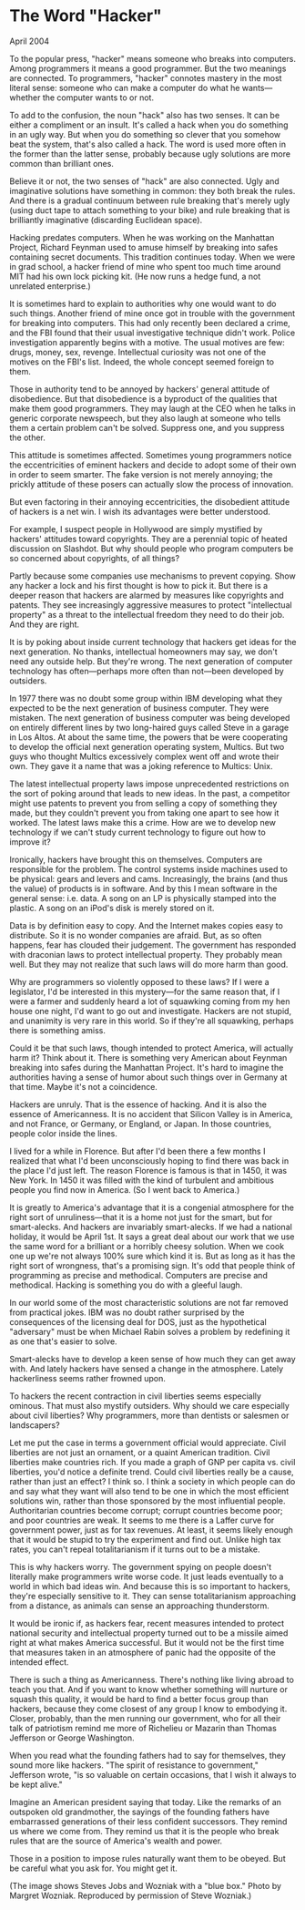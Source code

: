 # The Word "Hacker"

April 2004

To the popular press, "hacker" means someone who breaks into computers. Among programmers it means a good programmer. But the two meanings are connected. To programmers, "hacker" connotes mastery in the most literal sense: someone who can make a computer do what he wants—whether the computer wants to or not.

To add to the confusion, the noun "hack" also has two senses. It can be either a compliment or an insult. It's called a hack when you do something in an ugly way. But when you do something so clever that you somehow beat the system, that's also called a hack. The word is used more often in the former than the latter sense, probably because ugly solutions are more common than brilliant ones.

Believe it or not, the two senses of "hack" are also connected. Ugly and imaginative solutions have something in common: they both break the rules. And there is a gradual continuum between rule breaking that's merely ugly (using duct tape to attach something to your bike) and rule breaking that is brilliantly imaginative (discarding Euclidean space).

Hacking predates computers. When he was working on the Manhattan Project, Richard Feynman used to amuse himself by breaking into safes containing secret documents. This tradition continues today. When we were in grad school, a hacker friend of mine who spent too much time around MIT had his own lock picking kit. (He now runs a hedge fund, a not unrelated enterprise.)

It is sometimes hard to explain to authorities why one would want to do such things. Another friend of mine once got in trouble with the government for breaking into computers. This had only recently been declared a crime, and the FBI found that their usual investigative technique didn't work. Police investigation apparently begins with a motive. The usual motives are few: drugs, money, sex, revenge. Intellectual curiosity was not one of the motives on the FBI's list. Indeed, the whole concept seemed foreign to them.

Those in authority tend to be annoyed by hackers' general attitude of disobedience. But that disobedience is a byproduct of the qualities that make them good programmers. They may laugh at the CEO when he talks in generic corporate newspeech, but they also laugh at someone who tells them a certain problem can't be solved. Suppress one, and you suppress the other.

This attitude is sometimes affected. Sometimes young programmers notice the eccentricities of eminent hackers and decide to adopt some of their own in order to seem smarter. The fake version is not merely annoying; the prickly attitude of these posers can actually slow the process of innovation.

But even factoring in their annoying eccentricities, the disobedient attitude of hackers is a net win. I wish its advantages were better understood.

For example, I suspect people in Hollywood are simply mystified by hackers' attitudes toward copyrights. They are a perennial topic of heated discussion on Slashdot. But why should people who program computers be so concerned about copyrights, of all things?

Partly because some companies use mechanisms to prevent copying. Show any hacker a lock and his first thought is how to pick it. But there is a deeper reason that hackers are alarmed by measures like copyrights and patents. They see increasingly aggressive measures to protect "intellectual property" as a threat to the intellectual freedom they need to do their job. And they are right.

It is by poking about inside current technology that hackers get ideas for the next generation. No thanks, intellectual homeowners may say, we don't need any outside help. But they're wrong. The next generation of computer technology has often—perhaps more often than not—been developed by outsiders.

In 1977 there was no doubt some group within IBM developing what they expected to be the next generation of business computer. They were mistaken. The next generation of business computer was being developed on entirely different lines by two long-haired guys called Steve in a garage in Los Altos. At about the same time, the powers that be were cooperating to develop the official next generation operating system, Multics. But two guys who thought Multics excessively complex went off and wrote their own. They gave it a name that was a joking reference to Multics: Unix.

The latest intellectual property laws impose unprecedented restrictions on the sort of poking around that leads to new ideas. In the past, a competitor might use patents to prevent you from selling a copy of something they made, but they couldn't prevent you from taking one apart to see how it worked. The latest laws make this a crime. How are we to develop new technology if we can't study current technology to figure out how to improve it?

Ironically, hackers have brought this on themselves. Computers are responsible for the problem. The control systems inside machines used to be physical: gears and levers and cams. Increasingly, the brains (and thus the value) of products is in software. And by this I mean software in the general sense: i.e. data. A song on an LP is physically stamped into the plastic. A song on an iPod's disk is merely stored on it.

Data is by definition easy to copy. And the Internet makes copies easy to distribute. So it is no wonder companies are afraid. But, as so often happens, fear has clouded their judgement. The government has responded with draconian laws to protect intellectual property. They probably mean well. But they may not realize that such laws will do more harm than good.

Why are programmers so violently opposed to these laws? If I were a legislator, I'd be interested in this mystery—for the same reason that, if I were a farmer and suddenly heard a lot of squawking coming from my hen house one night, I'd want to go out and investigate. Hackers are not stupid, and unanimity is very rare in this world. So if they're all squawking, perhaps there is something amiss.

Could it be that such laws, though intended to protect America, will actually harm it? Think about it. There is something very American about Feynman breaking into safes during the Manhattan Project. It's hard to imagine the authorities having a sense of humor about such things over in Germany at that time. Maybe it's not a coincidence.

Hackers are unruly. That is the essence of hacking. And it is also the essence of Americanness. It is no accident that Silicon Valley is in America, and not France, or Germany, or England, or Japan. In those countries, people color inside the lines.

I lived for a while in Florence. But after I'd been there a few months I realized that what I'd been unconsciously hoping to find there was back in the place I'd just left. The reason Florence is famous is that in 1450, it was New York. In 1450 it was filled with the kind of turbulent and ambitious people you find now in America. (So I went back to America.)

It is greatly to America's advantage that it is a congenial atmosphere for the right sort of unruliness—that it is a home not just for the smart, but for smart-alecks. And hackers are invariably smart-alecks. If we had a national holiday, it would be April 1st. It says a great deal about our work that we use the same word for a brilliant or a horribly cheesy solution. When we cook one up we're not always 100% sure which kind it is. But as long as it has the right sort of wrongness, that's a promising sign. It's odd that people think of programming as precise and methodical. Computers are precise and methodical. Hacking is something you do with a gleeful laugh.

In our world some of the most characteristic solutions are not far removed from practical jokes. IBM was no doubt rather surprised by the consequences of the licensing deal for DOS, just as the hypothetical "adversary" must be when Michael Rabin solves a problem by redefining it as one that's easier to solve.

Smart-alecks have to develop a keen sense of how much they can get away with. And lately hackers have sensed a change in the atmosphere. Lately hackerliness seems rather frowned upon.

To hackers the recent contraction in civil liberties seems especially ominous. That must also mystify outsiders. Why should we care especially about civil liberties? Why programmers, more than dentists or salesmen or landscapers?

Let me put the case in terms a government official would appreciate. Civil liberties are not just an ornament, or a quaint American tradition. Civil liberties make countries rich. If you made a graph of GNP per capita vs. civil liberties, you'd notice a definite trend. Could civil liberties really be a cause, rather than just an effect? I think so. I think a society in which people can do and say what they want will also tend to be one in which the most efficient solutions win, rather than those sponsored by the most influential people. Authoritarian countries become corrupt; corrupt countries become poor; and poor countries are weak. It seems to me there is a Laffer curve for government power, just as for tax revenues. At least, it seems likely enough that it would be stupid to try the experiment and find out. Unlike high tax rates, you can't repeal totalitarianism if it turns out to be a mistake.

This is why hackers worry. The government spying on people doesn't literally make programmers write worse code. It just leads eventually to a world in which bad ideas win. And because this is so important to hackers, they're especially sensitive to it. They can sense totalitarianism approaching from a distance, as animals can sense an approaching thunderstorm.

It would be ironic if, as hackers fear, recent measures intended to protect national security and intellectual property turned out to be a missile aimed right at what makes America successful. But it would not be the first time that measures taken in an atmosphere of panic had the opposite of the intended effect.

There is such a thing as Americanness. There's nothing like living abroad to teach you that. And if you want to know whether something will nurture or squash this quality, it would be hard to find a better focus group than hackers, because they come closest of any group I know to embodying it. Closer, probably, than the men running our government, who for all their talk of patriotism remind me more of Richelieu or Mazarin than Thomas Jefferson or George Washington.

When you read what the founding fathers had to say for themselves, they sound more like hackers. "The spirit of resistance to government," Jefferson wrote, "is so valuable on certain occasions, that I wish it always to be kept alive."

Imagine an American president saying that today. Like the remarks of an outspoken old grandmother, the sayings of the founding fathers have embarrassed generations of their less confident successors. They remind us where we come from. They remind us that it is the people who break rules that are the source of America's wealth and power.

Those in a position to impose rules naturally want them to be obeyed. But be careful what you ask for. You might get it.

(The image shows Steves Jobs and Wozniak with a "blue box." Photo by Margret Wozniak. Reproduced by permission of Steve Wozniak.)